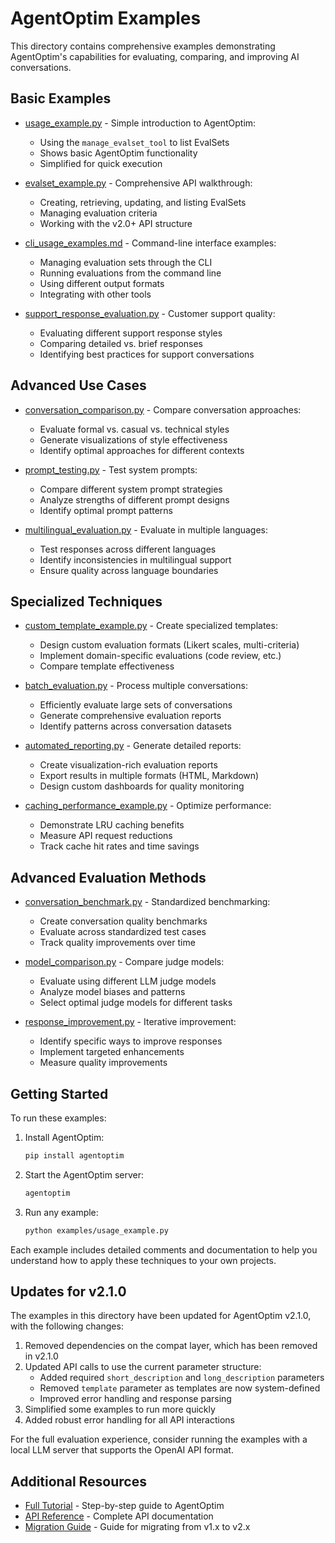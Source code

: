 # AgentOptim Examples

This directory contains comprehensive examples demonstrating AgentOptim's capabilities for evaluating, comparing, and improving AI conversations.

## Basic Examples

- [usage_example.py](./usage_example.py) - Simple introduction to AgentOptim:
  - Using the `manage_evalset_tool` to list EvalSets
  - Shows basic AgentOptim functionality
  - Simplified for quick execution

- [evalset_example.py](./evalset_example.py) - Comprehensive API walkthrough:
  - Creating, retrieving, updating, and listing EvalSets
  - Managing evaluation criteria
  - Working with the v2.0+ API structure

- [cli_usage_examples.md](./cli_usage_examples.md) - Command-line interface examples:
  - Managing evaluation sets through the CLI
  - Running evaluations from the command line
  - Using different output formats
  - Integrating with other tools

- [support_response_evaluation.py](./support_response_evaluation.py) - Customer support quality:
  - Evaluating different support response styles
  - Comparing detailed vs. brief responses
  - Identifying best practices for support conversations

## Advanced Use Cases

- [conversation_comparison.py](./conversation_comparison.py) - Compare conversation approaches:
  - Evaluate formal vs. casual vs. technical styles
  - Generate visualizations of style effectiveness
  - Identify optimal approaches for different contexts

- [prompt_testing.py](./prompt_testing.py) - Test system prompts:
  - Compare different system prompt strategies
  - Analyze strengths of different prompt designs
  - Identify optimal prompt patterns

- [multilingual_evaluation.py](./multilingual_evaluation.py) - Evaluate in multiple languages:
  - Test responses across different languages
  - Identify inconsistencies in multilingual support
  - Ensure quality across language boundaries

## Specialized Techniques

- [custom_template_example.py](./custom_template_example.py) - Create specialized templates:
  - Design custom evaluation formats (Likert scales, multi-criteria)
  - Implement domain-specific evaluations (code review, etc.)
  - Compare template effectiveness

- [batch_evaluation.py](./batch_evaluation.py) - Process multiple conversations:
  - Efficiently evaluate large sets of conversations
  - Generate comprehensive evaluation reports
  - Identify patterns across conversation datasets

- [automated_reporting.py](./automated_reporting.py) - Generate detailed reports:
  - Create visualization-rich evaluation reports
  - Export results in multiple formats (HTML, Markdown)
  - Design custom dashboards for quality monitoring

- [caching_performance_example.py](./caching_performance_example.py) - Optimize performance:
  - Demonstrate LRU caching benefits
  - Measure API request reductions
  - Track cache hit rates and time savings

## Advanced Evaluation Methods

- [conversation_benchmark.py](./conversation_benchmark.py) - Standardized benchmarking:
  - Create conversation quality benchmarks
  - Evaluate across standardized test cases
  - Track quality improvements over time

- [model_comparison.py](./model_comparison.py) - Compare judge models:
  - Evaluate using different LLM judge models
  - Analyze model biases and patterns
  - Select optimal judge models for different tasks

- [response_improvement.py](./response_improvement.py) - Iterative improvement:
  - Identify specific ways to improve responses
  - Implement targeted enhancements
  - Measure quality improvements

## Getting Started

To run these examples:

1. Install AgentOptim:
   ```bash
   pip install agentoptim
   ```

2. Start the AgentOptim server:
   ```bash
   agentoptim
   ```

3. Run any example:
   ```bash
   python examples/usage_example.py
   ```

Each example includes detailed comments and documentation to help you understand how to apply these techniques to your own projects.

## Updates for v2.1.0

The examples in this directory have been updated for AgentOptim v2.1.0, with the following changes:

1. Removed dependencies on the compat layer, which has been removed in v2.1.0
2. Updated API calls to use the current parameter structure:
   - Added required `short_description` and `long_description` parameters
   - Removed `template` parameter as templates are now system-defined
   - Improved error handling and response parsing
3. Simplified some examples to run more quickly
4. Added robust error handling for all API interactions

For the full evaluation experience, consider running the examples with a local LLM server that supports the OpenAI API format.

## Additional Resources

- [Full Tutorial](../docs/TUTORIAL.md) - Step-by-step guide to AgentOptim
- [API Reference](../docs/API_REFERENCE.md) - Complete API documentation
- [Migration Guide](../docs/MIGRATION_GUIDE.md) - Guide for migrating from v1.x to v2.x